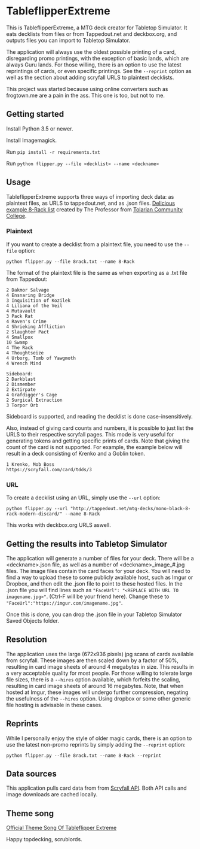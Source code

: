 # TableflipperExtreme
This is TableflipperExtreme, a MTG deck creator for Tabletop Simulator. It eats decklists from files or from Tappedout.net and deckbox.org, and outputs files you can import to Tabletop Simulator.

The application will always use the oldest possible printing of a card, disregarding promo printings, with the exception of basic lands, which are always Guru lands. For those willing, there is an option to use the latest reprintings of cards, or even specific printings. See the `--reprint` option as well as the section about adding scryfall URLS to plaintext decklists.

This project was started because using online converters such as frogtown.me are a pain in the ass. This one is too, but not to me.

## Getting started

Install Python 3.5 or newer.

Install Imagemagick.

Run `pip install -r requirements.txt`

Run `python flipper.py --file <decklist> --name <deckname>`

## Usage

TableflipperExtreme supports three ways of importing deck data: as plaintext files, as URLS to tappedout.net, and as .json files. [Delicious example 8-Rack list](http://tappedout.net/mtg-decks/mono-black-8-rack-modern-discard/) created by The Professor from [Tolarian Community College](https://www.youtube.com/user/tolariancommunity).

### Plaintext

If you want to create a decklist from a plaintext file, you need to use the `--file` option:

    python flipper.py --file 8rack.txt --name 8-Rack

The format of the plaintext file is the same as when exporting as a .txt file from Tappedout:

    2 Dakmor Salvage
    4 Ensnaring Bridge
    3 Inquisition of Kozilek
    4 Liliana of the Veil
    4 Mutavault
    3 Pack Rat
    4 Raven's Crime
    4 Shrieking Affliction
    2 Slaughter Pact
    4 Smallpox
    10 Swamp
    4 The Rack
    4 Thoughtseize
    4 Urborg, Tomb of Yawgmoth
    4 Wrench Mind

    Sideboard:
    2 Darkblast
    2 Dismember
    2 Extirpate
    4 Grafdigger's Cage
    2 Surgical Extraction
    3 Torpor Orb

Sideboard is supported, and reading the decklist is done case-insensitively.

Also, instead of giving card counts and numbers, it is possible to just list the URLS to their respective scryfall pages. This mode is very useful for generating tokens and getting specific prints of cards. Note that giving the count of the card is not supported. For example, the example below will result in a deck consisting of Krenko and a Goblin token.

    1 Krenko, Mob Boss
    https://scryfall.com/card/tdds/3

### URL

To create a decklist using an URL, simply use the `--url` option:

    python flipper.py --url "http://tappedout.net/mtg-decks/mono-black-8-rack-modern-discard/" --name 8-Rack

This works with deckbox.org URLS aswell.

## Getting the results into Tabletop Simulator

The application will generate a number of files for your deck. There will be a \<deckname\>.json file, as well as a number of \<deckname\>\_image\_#.jpg files. The image files contain the card faces for your deck. You will need to find a way to upload these to some publicly available host, such as Imgur or Dropbox, and then edit the .json file to point to these hosted files. In the .json file you will find lines such as `"FaceUrl": "<REPLACE WITH URL TO imagename.jpg>"`. (Ctrl-F will be your friend here). Change these to `"FaceUrl":"https://imgur.com/imagename.jpg"`.

Once this is done, you can drop the .json file in your Tabletop Simulator Saved Objects folder.

## Resolution

The application uses the large (672x936 pixels) jpg scans of cards available from scryfall. These images are then scaled down by a factor of 50%, resulting in card image sheets of around 4 megabytes in size. This results in a very acceptable quality for most people. For those willing to tolerate large file sizes, there is a `--hires` option available, which forfeits the scaling, resulting in card image sheets of around 16 megabytes. Note, that when hosted at Imgur, these images will undergo further compression, negating the usefulness of the `--hires` option. Using dropbox or some other generic file hosting is advisable in these cases.

## Reprints

While I personally enjoy the style of older magic cards, there is an option to use the latest non-promo reprints by simply adding the `--reprint` option:

    python flipper.py --file 8rack.txt --name 8-Rack --reprint

## Data sources

This application pulls card data from from [Scryfall API](https://scryfall.com/). Both API calls and image downloads are cached locally.

## Theme song

[Official Theme Song Of Tableflipper Extreme](https://www.youtube.com/watch?v=kQpaT9rhiog)

Happy topdecking, scrublords.
